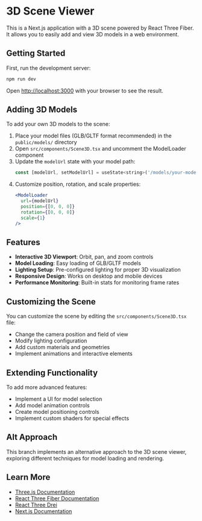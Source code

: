 # 3D Scene Viewer

This is a Next.js application with a 3D scene powered by React Three Fiber. It allows you to easily add and view 3D models in a web environment.

## Getting Started

First, run the development server:

```bash
npm run dev
```

Open [http://localhost:3000](http://localhost:3000) with your browser to see the result.

## Adding 3D Models

To add your own 3D models to the scene:

1. Place your model files (GLB/GLTF format recommended) in the `public/models/` directory
2. Open `src/components/Scene3D.tsx` and uncomment the ModelLoader component
3. Update the `modelUrl` state with your model path:
   ```jsx
   const [modelUrl, setModelUrl] = useState<string>('/models/your-model.glb');
   ```
4. Customize position, rotation, and scale properties:
   ```jsx
   <ModelLoader 
     url={modelUrl} 
     position={[0, 0, 0]} 
     rotation={[0, 0, 0]} 
     scale={1} 
   />
   ```

## Features

- **Interactive 3D Viewport**: Orbit, pan, and zoom controls
- **Model Loading**: Easy loading of GLB/GLTF models
- **Lighting Setup**: Pre-configured lighting for proper 3D visualization
- **Responsive Design**: Works on desktop and mobile devices
- **Performance Monitoring**: Built-in stats for monitoring frame rates

## Customizing the Scene

You can customize the scene by editing the `src/components/Scene3D.tsx` file:

- Change the camera position and field of view
- Modify lighting configuration
- Add custom materials and geometries
- Implement animations and interactive elements

## Extending Functionality

To add more advanced features:

- Implement a UI for model selection
- Add model animation controls
- Create model positioning controls
- Implement custom shaders for special effects

## Alt Approach

This branch implements an alternative approach to the 3D scene viewer, exploring different techniques for model loading and rendering.

## Learn More

- [Three.js Documentation](https://threejs.org/docs/)
- [React Three Fiber Documentation](https://docs.pmnd.rs/react-three-fiber)
- [React Three Drei](https://github.com/pmndrs/drei)
- [Next.js Documentation](https://nextjs.org/docs)

